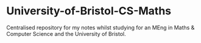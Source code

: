 # University-of-Bristol-CS-Maths
Centralised repository for my notes whilst studying for an MEng in Maths &amp; Computer Science and the University of Bristol.
